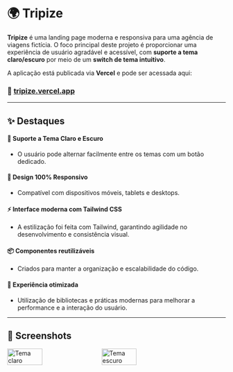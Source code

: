# 🌍 Tripize

**Tripize** é uma landing page moderna e responsiva para uma agência de viagens fictícia. O foco principal deste projeto é proporcionar uma experiência de usuário agradável e acessível, com **suporte a tema claro/escuro** por meio de um **switch de tema intuitivo**.

A aplicação está publicada via **Vercel** e pode ser acessada aqui:  
### 🔗 [tripize.vercel.app](https://tripize.vercel.app)

---

## ✨ Destaques

#### 🎨 Suporte a Tema Claro e Escuro
- O usuário pode alternar facilmente entre os temas com um botão dedicado.

#### 📱 Design 100% Responsivo
- Compatível com dispositivos móveis, tablets e desktops.

#### ⚡ Interface moderna com Tailwind CSS
- A estilização foi feita com Tailwind, garantindo agilidade no desenvolvimento e consistência visual.

#### 📦 Componentes reutilizáveis
- Criados para manter a organização e escalabilidade do código.

#### 🔧 Experiência otimizada
- Utilização de bibliotecas e práticas modernas para melhorar a performance e a interação do usuário.

---

## 📸 Screenshots

<div style="display: flex; gap: 16px;">
  <img src="https://github.com/user-attachments/assets/2be16592-5fdb-46f4-b1ed-7f8b0d4cee37" alt="Tema claro" width="40%" />
  <img src="https://github.com/user-attachments/assets/3c6f8eaa-aa2c-4fc6-858c-22c554f6c2d3" alt="Tema escuro" width="40%" />
</div>
